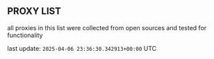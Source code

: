 ## PROXY LIST

all proxies in this list were collected from open sources and tested for functionality

last update: `2025-04-06 23:36:30.342913+00:00` UTC